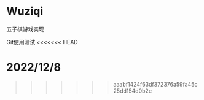 # Wuziqi
五子棋游戏实现

Git使用测试
<<<<<<< HEAD

2022/12/8
=======
>>>>>>> aaabf1424f63df372376a59fa45c25dd154d0b2e
